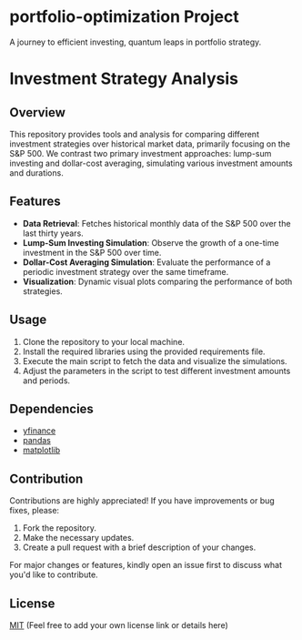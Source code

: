 # portfolio-optimization Project
A journey to efficient investing, quantum leaps in portfolio strategy.

# Investment Strategy Analysis

## Overview

This repository provides tools and analysis for comparing different investment strategies over historical market data, primarily focusing on the S&P 500. We contrast two primary investment approaches: lump-sum investing and dollar-cost averaging, simulating various investment amounts and durations.

## Features

- **Data Retrieval**: Fetches historical monthly data of the S&P 500 over the last thirty years.
- **Lump-Sum Investing Simulation**: Observe the growth of a one-time investment in the S&P 500 over time.
- **Dollar-Cost Averaging Simulation**: Evaluate the performance of a periodic investment strategy over the same timeframe.
- **Visualization**: Dynamic visual plots comparing the performance of both strategies.

## Usage

1. Clone the repository to your local machine.
2. Install the required libraries using the provided requirements file.
3. Execute the main script to fetch the data and visualize the simulations.
4. Adjust the parameters in the script to test different investment amounts and periods.

## Dependencies

- [yfinance](https://pypi.org/project/yfinance/)
- [pandas](https://pypi.org/project/pandas/)
- [matplotlib](https://pypi.org/project/matplotlib/)

## Contribution

Contributions are highly appreciated! If you have improvements or bug fixes, please:
1. Fork the repository.
2. Make the necessary updates.
3. Create a pull request with a brief description of your changes.

For major changes or features, kindly open an issue first to discuss what you'd like to contribute.

## License

[MIT](LICENSE) (Feel free to add your own license link or details here)
